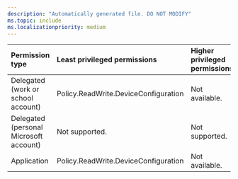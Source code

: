 ```yaml
---
description: "Automatically generated file. DO NOT MODIFY"
ms.topic: include
ms.localizationpriority: medium
---
```


|Permission type|Least privileged permissions|Higher privileged permissions|
|:---|:---|:---|
|Delegated (work or school account)|Policy.ReadWrite.DeviceConfiguration|Not available.|
|Delegated (personal Microsoft account)|Not supported.|Not supported.|
|Application|Policy.ReadWrite.DeviceConfiguration|Not available.|


